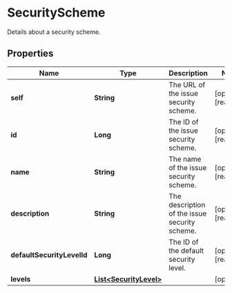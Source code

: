 

# SecurityScheme

Details about a security scheme.

## Properties

| Name | Type | Description | Notes |
|------------ | ------------- | ------------- | -------------|
|**self** | **String** | The URL of the issue security scheme. |  [optional] [readonly] |
|**id** | **Long** | The ID of the issue security scheme. |  [optional] [readonly] |
|**name** | **String** | The name of the issue security scheme. |  [optional] [readonly] |
|**description** | **String** | The description of the issue security scheme. |  [optional] [readonly] |
|**defaultSecurityLevelId** | **Long** | The ID of the default security level. |  [optional] [readonly] |
|**levels** | [**List&lt;SecurityLevel&gt;**](SecurityLevel.md) |  |  [optional] |



